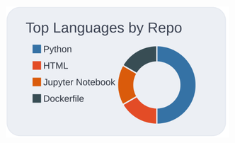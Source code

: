 [![](https://raw.githubusercontent.com/walkdatalk/walkdatalk/main/profile-summary-card-output/nord_bright/1-repos-per-language.svg)](https://github.com/vn7n24fzkq/github-profile-summary-cards)
